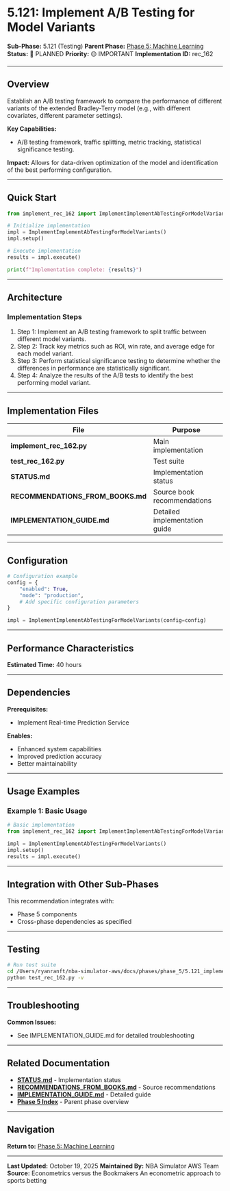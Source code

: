 # 5.121: Implement A/B Testing for Model Variants

**Sub-Phase:** 5.121 (Testing)
**Parent Phase:** [Phase 5: Machine Learning](../PHASE_5_INDEX.md)
**Status:** 🔵 PLANNED
**Priority:** 🟡 IMPORTANT
**Implementation ID:** rec_162

---

## Overview

Establish an A/B testing framework to compare the performance of different variants of the extended Bradley-Terry model (e.g., with different covariates, different parameter settings).

**Key Capabilities:**
- A/B testing framework, traffic splitting, metric tracking, statistical significance testing.

**Impact:**
Allows for data-driven optimization of the model and identification of the best performing configuration.

---

## Quick Start

```python
from implement_rec_162 import ImplementImplementAbTestingForModelVariants

# Initialize implementation
impl = ImplementImplementAbTestingForModelVariants()
impl.setup()

# Execute implementation
results = impl.execute()

print(f"Implementation complete: {results}")
```

---

## Architecture

### Implementation Steps

1. Step 1: Implement an A/B testing framework to split traffic between different model variants.
2. Step 2: Track key metrics such as ROI, win rate, and average edge for each model variant.
3. Step 3: Perform statistical significance testing to determine whether the differences in performance are statistically significant.
4. Step 4: Analyze the results of the A/B tests to identify the best performing model variant.

---

## Implementation Files

| File | Purpose |
|------|---------|
| **implement_rec_162.py** | Main implementation |
| **test_rec_162.py** | Test suite |
| **STATUS.md** | Implementation status |
| **RECOMMENDATIONS_FROM_BOOKS.md** | Source book recommendations |
| **IMPLEMENTATION_GUIDE.md** | Detailed implementation guide |

---

## Configuration

```python
# Configuration example
config = {
    "enabled": True,
    "mode": "production",
    # Add specific configuration parameters
}

impl = ImplementImplementAbTestingForModelVariants(config=config)
```

---

## Performance Characteristics

**Estimated Time:** 40 hours

---

## Dependencies

**Prerequisites:**
- Implement Real-time Prediction Service

**Enables:**
- Enhanced system capabilities
- Improved prediction accuracy
- Better maintainability

---

## Usage Examples

### Example 1: Basic Usage

```python
# Basic implementation
from implement_rec_162 import ImplementImplementAbTestingForModelVariants

impl = ImplementImplementAbTestingForModelVariants()
impl.setup()
results = impl.execute()
```

---

## Integration with Other Sub-Phases

This recommendation integrates with:
- Phase 5 components
- Cross-phase dependencies as specified

---

## Testing

```bash
# Run test suite
cd /Users/ryanranft/nba-simulator-aws/docs/phases/phase_5/5.121_implement_ab_testing_for_model_variants
python test_rec_162.py -v
```

---

## Troubleshooting

**Common Issues:**
- See IMPLEMENTATION_GUIDE.md for detailed troubleshooting

---

## Related Documentation

- **[STATUS.md](STATUS.md)** - Implementation status
- **[RECOMMENDATIONS_FROM_BOOKS.md](RECOMMENDATIONS_FROM_BOOKS.md)** - Source recommendations
- **[IMPLEMENTATION_GUIDE.md](IMPLEMENTATION_GUIDE.md)** - Detailed guide
- **[Phase 5 Index](../PHASE_5_INDEX.md)** - Parent phase overview

---

## Navigation

**Return to:** [Phase 5: Machine Learning](../PHASE_5_INDEX.md)

---

**Last Updated:** October 19, 2025
**Maintained By:** NBA Simulator AWS Team
**Source:** Econometrics versus the Bookmakers An econometric approach to sports betting
